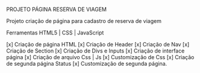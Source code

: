  PROJETO PÁGINA RESERVA DE VIAGEM 

 Projeto criação de página para cadastro de reserva de viagem 

 Ferramentas HTML5 |  CSS | JavaScript 

 [x]  Criação de página HTML 
 [x]  Criação de Header
 [x]  Criação de Nav
 [x]  Criação de Section
 [x]  Criação de Divs e Inputs
 [x]  Criação de interface página
 [x]  Criação de arquivo Css | Js
 [x]  Customização de Css
 [x]  Criação de segunda página Status
 [x]  Customização de segunda página.